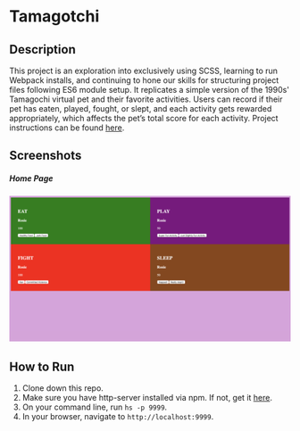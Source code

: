 # Tamagotchi

## Description
This project is an exploration into exclusively using SCSS, learning to run Webpack installs, and continuing to hone our skills for structuring project files following ES6 module setup. It replicates a simple version of the 1990s' Tamagochi virtual pet and their favorite activities. Users can record if their pet has eaten, played, fought, or slept, and each activity gets rewarded appropriately, which affects the pet’s total score for each activity. Project instructions can be found [here](https://github.com/nss-nightclass-projects/exercise-vault/blob/master/MODULES_tamagotchi.md).

## Screenshots
##### Home Page
![Home Page](./screenshots-tamagochi/tamagochi-home-page.png)

## How to Run
1. Clone down this repo.
1. Make sure you have http-server installed via npm. If not, get it [here](https://www.npmjs.com/package/http-server).
1. On your command line, run `hs -p 9999`.
1. In your browser, navigate to `http://localhost:9999`.
